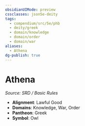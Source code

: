 ```yaml
---
obsidianUIMode: preview
cssclasses: json5e-deity
tags:
  - compendium/src/5e/phb
  - deity/greek
  - domain/knowledge
  - domain/order
  - domain/war
aliases:
  - Athena
dg-publish: true
---
```

# Athena
*Source: SRD / Basic Rules* 

- **Alignment**: Lawful Good
- **Domains**: Knowledge, War, Order
- **Pantheon**: Greek
- **Symbol**: Owl